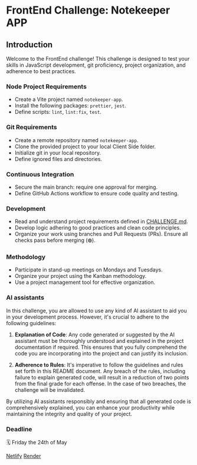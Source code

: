 # FrontEnd Challenge: Notekeeper APP

## Introduction

Welcome to the FrontEnd challenge! This challenge is designed to test your skills in JavaScript development, git proficiency, project organization, and adherence to best practices.

### Node Project Requirements

- Create a Vite project named `notekeeper-app`.
- Install the following packages: `prettier`, `jest`.
- Define scripts: `lint`, `lint:fix`, `test`.

### Git Requirements

- Create a remote repository named `notekeeper-app`.
- Clone the provided project to your local Client Side folder.
- Initialize git in your local repository.
- Define ignored files and directories.

### Continuous Integration

- Secure the main branch: require one approval for merging.
- Define GitHub Actions workflow to ensure code quality and testing.

### Development

- Read and understand project requirements defined in [CHALLENGE.md](/CHALLENGE.md).
- Develop logic adhering to good practices and clean code principles.
- Organize your work using branches and Pull Requests (PRs). Ensure all checks pass before merging (`🟢`).

### Methodology

- Participate in stand-up meetings on Mondays and Tuesdays.
- Organize your project using the Kanban methodology.
- Use a project management tool for effective organization.

### AI assistants

In this challenge, you are allowed to use any kind of AI assistant to aid you in your development process. However, it's crucial to adhere to the following guidelines:

1. **Explanation of Code**: Any code generated or suggested by the AI assistant must be thoroughly understood and explained in the project documentation if required. This ensures that you fully comprehend the code you are incorporating into the project and can justify its inclusion.

2. **Adherence to Rules**: It's imperative to follow the guidelines and rules set forth in this README document. Any breach of the rules, including failure to explain generated code, will result in a reduction of two points from the final grade for each offense. In the case of two breaches, the challenge will be invalidated.

By utilizing AI assistants responsibly and ensuring that all generated code is comprehensively explained, you can enhance your productivity while maintaining the integrity and quality of your project.

### Deadline

🗓️ Friday the 24th of May

[Netlify](https://notekeeper-app-josep.netlify.app/)
[Render](https://notekeeper-api-uqbf.onrender.com/)
